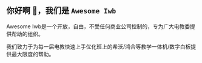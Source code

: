 ## 你好啊 👋，我们是 `Awesome Iwb`

Awesome Iwb是一个开放，自由，不受任何商业公司控制的，专为广大电教委提供帮助的组织。

我们致力于为每一届电教快速上手优化班上的希沃/鸿合等教学一体机/数字白板提供最大限度的帮助。